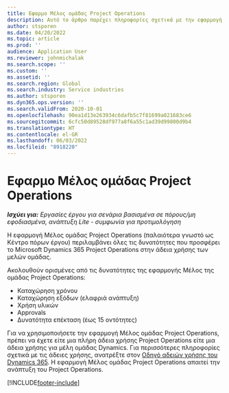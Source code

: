 ```yaml
---
title: Εφαρμο Μέλος ομάδας Project Operations
description: Αυτό το άρθρο παρέχει πληροφορίες σχετικά με την εφαρμογή Μέλος ομάδας Project Operations στο Microsoft Dynamics 365 Project Operations.
author: stsporen
ms.date: 04/20/2022
ms.topic: article
ms.prod: ''
audience: Application User
ms.reviewer: johnmichalak
ms.search.scope: ''
ms.custom: ''
ms.assetid: ''
ms.search.region: Global
ms.search.industry: Service industries
ms.author: stsporen
ms.dyn365.ops.version: ''
ms.search.validFrom: 2020-10-01
ms.openlocfilehash: 90ea1d13e263934c6dafb5c7f81699a021683ce6
ms.sourcegitcommit: 6cfc50d89528df977a8f6a55c1ad39d99800d9b4
ms.translationtype: HT
ms.contentlocale: el-GR
ms.lasthandoff: 06/03/2022
ms.locfileid: "8918220"
---
```

# <a name="project-operations-team-member-app"></a>Εφαρμο Μέλος ομάδας Project Operations

_**Ισχύει για:** Εργασίες έργου για σενάρια βασισμένα σε πόρους/μη εφοδιασμένα, ανάπτυξη Lite - συμφωνία για προτιμολόγηση_

Η εφαρμογή Μέλος ομάδας Project Operations (παλαιότερα γνωστό ως Κέντρο πόρων έργου) περιλαμβάνει όλες τις δυνατότητες που προσφέρει το Microsoft Dynamics 365 Project Operations στην άδεια χρήσης των μελών ομάδας.

Ακολουθούν ορισμένες από τις δυνατότητες της εφαρμογής Μέλος της ομάδας Project Operations:

- Καταχώρηση χρόνου
- Καταχώρηση εξόδων (ελαφριά ανάπτυξη)
- Χρήση υλικών
- Approvals
- Δυνατότητα επέκταση (έως 15 οντότητες)

Για να χρησιμοποιήσετε την εφαρμογή Μέλος ομάδας Project Operations, πρέπει να έχετε είτε μια πλήρη άδεια χρήσης Project Operations είτε μια άδεια χρήσης για μέλη ομάδας Dynamics. Για περισσότερες πληροφορίες σχετικά με τις άδειες χρήσης, ανατρέξτε στον [Οδηγό αδειών χρήσης του Dynamics 365](https://go.microsoft.com/fwlink/?LinkId=866544&clcid=0x409). Η εφαρμογή Μέλος ομάδας Project Operations απαιτεί την ανάπτυξη του Project Operations.

[!INCLUDE[footer-include](../includes/footer-banner.md)]
